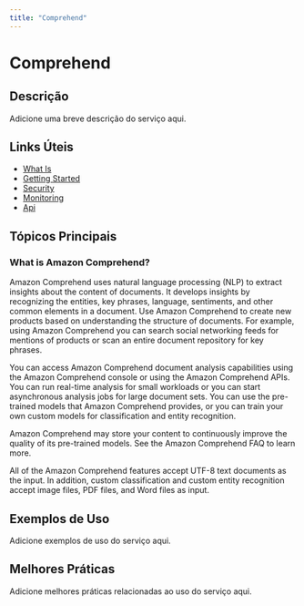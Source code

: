 ```yaml
---
title: "Comprehend"
---
```


# Comprehend

## Descrição

Adicione uma breve descrição do serviço aqui.

## Links Úteis

- [What Is](https://docs.aws.amazon.com/comprehend/latest/dg/what-is.html)
- [Getting Started](https://docs.aws.amazon.com/comprehend/latest/dg/getting-started.html)
- [Security](https://docs.aws.amazon.com/comprehend/latest/dg/security.html)
- [Monitoring](https://docs.aws.amazon.com/comprehend/latest/dg/monitoring.html)
- [Api](https://docs.aws.amazon.com/comprehend/latest/dg/api.html)

## Tópicos Principais

### What is Amazon Comprehend?

Amazon Comprehend uses natural language processing (NLP) to extract insights about the content of documents. It develops insights by recognizing the entities, key phrases, language, sentiments, and other common
    elements in a document. Use Amazon Comprehend to create new products based on understanding the structure of documents. For
    example, using Amazon Comprehend you can search social networking feeds for mentions of products or scan an entire document
    repository for key phrases.

You can access Amazon Comprehend document analysis capabilities using the Amazon Comprehend console or using the Amazon Comprehend APIs.
    You can run real-time analysis for small workloads or you can start asynchronous analysis jobs for large document
    sets. You can use the pre-trained models that Amazon Comprehend provides, or you can train your own custom models for
    classification and entity recognition.

Amazon Comprehend may store your content to continuously improve the quality
    of its pre-trained models. See the Amazon Comprehend FAQ to learn more. 

All of the Amazon Comprehend features accept UTF-8 text documents as the input. In addition, custom classification
    and custom entity recognition accept image files, PDF files, and Word files as input. 

## Exemplos de Uso

Adicione exemplos de uso do serviço aqui.

## Melhores Práticas

Adicione melhores práticas relacionadas ao uso do serviço aqui.
